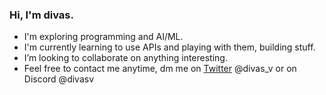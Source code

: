 ### Hi, I'm divas.

<!--
**divasgt/divasgt** is a ✨ _special_ ✨ repository because its `README.md` (this file) appears on your GitHub profile.

Here are some ideas to get you started:

- 🔭 I’m currently working on something.
- 🌱 I’m currently learning ...
- 👯 I’m looking to collaborate on ...
- 🤔 I’m looking for help with ...
- 💬 Ask me about ...
- 📫 How to reach me: ...
- 😄 Pronouns: ...
- ⚡ Fun fact: ...
-->

- I'm exploring programming and AI/ML.
- I'm currently learning to use APIs and playing with them, building stuff.
- I’m looking to collaborate on anything interesting.
- Feel free to contact me anytime, dm me on [Twitter](https://twitter.com/divas_v) @divas_v or on Discord @divasv
